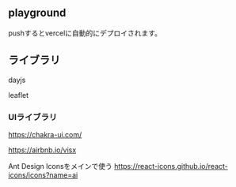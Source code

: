 ## playground

pushするとvercelに自動的にデプロイされます。

## ライブラリ

dayjs

leaflet

### UIライブラリ

https://chakra-ui.com/

https://airbnb.io/visx

Ant Design Iconsをメインで使う
https://react-icons.github.io/react-icons/icons?name=ai
